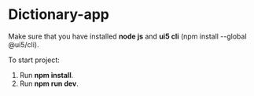 # Dictionary-app

Make sure that you have installed **node js** and **ui5 cli** (npm install --global @ui5/cli).

To start project:

1. Run **npm install**.
2. Run **npm run dev**.
